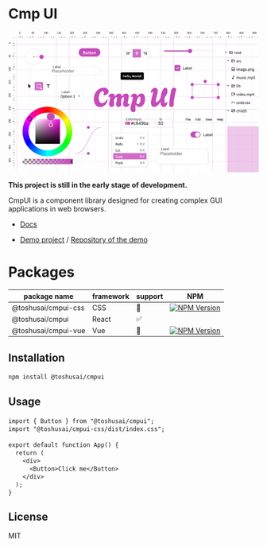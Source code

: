 # Cmp UI

![CmpUI](./packages/react/image.png)

**This project is still in the early stage of development.**

CmpUI is a component library designed for creating complex GUI applications in web browsers.

- [Docs](https://toshusai.github.io/cmpui/iframe.html?args=&id=readme--documentation&viewMode=docs)

- [Demo project](https://toshusai.github.io/yeti) / [Repository of the demo](https://github.com/toshusai/yeti)

# Packages

| package name        | framework | support            | NPM                                                                                                                   |
| ------------------- | --------- | ------------------ | --------------------------------------------------------------------------------------------------------------------- |
| @toshusai/cmpui-css | CSS       | :construction:     | [![NPM Version](https://img.shields.io/npm/v/%40toshusai%2Fcmpui)](https://www.npmjs.com/package/@toshusai/cmpui-css) |
| @toshusai/cmpui     | React     | :white_check_mark: |                                                                                                                       |
| @toshusai/cmpui-vue | Vue       | :construction:     | [![NPM Version](https://img.shields.io/npm/v/%40toshusai%2Fcmpui)](https://www.npmjs.com/package/@toshusai/cmpui)     |

## Installation

```bash
npm install @toshusai/cmpui
```

## Usage

```tsx
import { Button } from "@toshusai/cmpui";
import "@toshusai/cmpui-css/dist/index.css";

export default function App() {
  return (
    <div>
      <Button>Click me</Button>
    </div>
  );
}
```

## License

MIT
